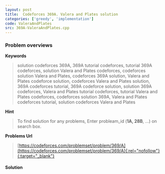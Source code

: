 ```yaml
---
layout: post
title:  Codeforces 369A. Valera and Plates solution
categories: ['greedy', 'implementation']
code: ValeraAndPlates
src: 369A-ValeraAndPlates.cpp
---
```

### **Problem overviews**

**Keywords**
> solution codeforces 369A, 369A tutorial codeforces, tutorial 369A codeforces, solution Valera and Plates codeforces, codeforces solution Valera and Plates, codeforces 369A solution, Valera and Plates codeforce solution, codeforces Valera and Plates solution, 369A codeforces tutorial, 369A codeforce solution, solution 369A codeforces, Valera and Plates tutorial codeforces, tutorial Valera and Plates codeforces, codeforces solution 369A, Valera and Plates codeforces tutorial, solution codeforces Valera and Plates

**Hint**
> To find solution for any problems, Enter probleam_id (**1A, 28B**, ...) on search box. 

**Problems Url**
> [https://codeforces.com/problemset/problem/369/A](https://codeforces.com/problemset/problem/369/A){:rel="nofollow"}{:target="_blank"}

#### **Solution**



